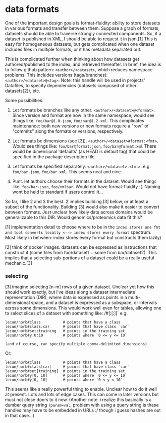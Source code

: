 # data formats


One of the important design goals is format-fluidity: ability to store datasets in various formats and transfer between them. Suppose a graph of formats, datasets should be able to traverse strongly connected components. So, if a dataset is published in XML, I should be able to request it in json.[1]  This is easy for homogeneous datasets, but gets complicated when one dataset includes files in multiple formats, or it has metadata separated out.

This is complicated further when thinking about how datasets get authored/published to the index, and retrieved thereafter. In brief, the idea is to follow github pattern: `<author>/<dataset>`, which reduces namespace problems. This includes versions (tags/branches): `<author>/<dataset>@<tag>`. Note: this handle will be used in projects' Datafiles, to specify dependencies (datasets composed of other datasets[2]), etc.


 Some possibilities:


1. Let formats be branches like any other. `<author>/<dataset>@<format>`. Since version and format are now in the same namespace, would see things like: `foo/bar@1.0-json`, `foo/bar@1.2-xml`. This complicates maintenance: both new versions or new formats require a "row" of "commits" along the formats or versions, respectively.

2. Let formats be dimensions (see [3]). `<author>/<dataset>#format:<fmt>`. Would see things like: `foo/bar@format:json`, `foo/bar@format:xml`  There would be dimensional 'defaults' (as HEAD is default tag) that could be specified in the package description file.

3. Let formats be specified separately. `<author>/<dataset>.<fmt>`. e.g. `foo/bar.json`, `foo/bar.xml`. This seems neat and nice.

4. Punt. let authors choose their formats in the dataset. Would see things like: `foo/bar-json`, `foo/xmlbar`. Would not have format-fluidity :(. Naming wont be held to standard if users control it...


So far, I like 2 and 3 the best. 2 implies building [3] below, or at least a subset of the functionality. Building [3] would also make it easier to convert between formats. Just unclear how likely data across domains would be generalizable to this DIR. Would genomics/proteomics data fit this?



[1] implementation detail to choose where to be in the `index stores one fmt and tool converts locally <--> index stores every format` spectrum. Most likely in between: index stores every format but constructs them lazily)

[2] think of docker images. datasets can be expressed as instructions that construct it (some files from foo/dataset1 + some from bar/dataset2). This implies that a selecting sub-portions of a dataset could be a really useful mechanic.[3]

### selecting

[3] imagine selecting [n-m] rows of a given dataset. Unclear yet how this should work exactly, but i've ideas along a dataset intermediate representation (DIR), where data is expressed as points in a multi-dimensional space, and a dataset is expressed as a subspace, or intervals across some dimensions. This would work well even for tables, allowing one to select slices of a dataset with something like: <author>/<dataset>#<dimension>[:<low>[:<high>]]` e.g.

    lecun/norb#class          # points that have a class
    lecun/norb#class:car      # points that have class `car`
    lecun/norb#set:training   # points in the training set
    lecun/norb#y:0:10         # points where `0 <= y <= 10`

    (and of course, can specify multiple comma-delimited dimensions)

Or:

    lecun/norb#class          # points that have a class
    lecun/norb#class[car]     # points that have class `car`
    lecun/norb#set[training]  # points in the training set
    lecun/norb#y[0, 10]       # points where `0 <= y <= 10`
    lecun/norb#y]0, 10[       # points where `0 < y < 10`

This seems like a really powerful thing to enable. Unclear how to do it well at present. Lots and lots of edge cases.  This can come in later versions but must not close doors to it now. (Another note: i realize this basically is a dumber query string `?param=val`, problem with using a query string is these handles may have to be embedded in URLs :/ though i guess hashes are out in that case...)

